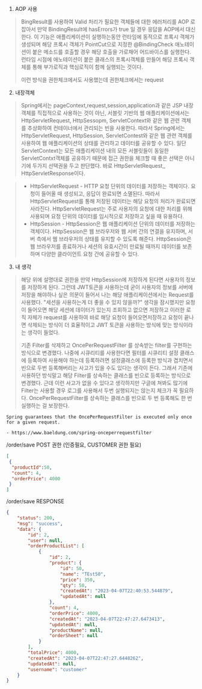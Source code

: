 1. AOP 사용

 >BingResult를 사용하여 Valid 처리가 필요한 객체들에 대한 에러처리를 AOP 로 잡아서 만약 BindingResult에 hasErrors가 true 일 경우 응답을 AOP에서 대신한다.
이 기능은 애플리케이션이 실행하는동안 런타임에 동적으로 프록시 객체가 생성되며 해당 프록시 객체가 PointCut으로 지정한 @BindingCheck 애노테이션이 붙은 메소드를 호출할 경우 해당 호출을 가로채어 어드바이스를 실행한다.
런타임 시점에 애노테이션이 붙은 클래스의 프록시객체를 만들어 해당 프록시 객체를 통해 부가로직과 핵심로직이 함께 실행되는 것이다.
 > 
> 
> 이런 방식을 권한체크에서도 사용했는데 권한체크에서는 request



2. 내장객체
> Spring에서는 pageContext,request,session,application과 같은 JSP 내장 객체를 직접적으로 사용하는 것이 아닌, 서블릿 기반의 웹 애플리케이션에서는 HttpServletRequest, HttpSessopm, ServletContext와 같은 웹 관련 객체를 추상화하여 컨테이너에서 관리되는 빈을 사용한다.
> 따라서 Spring에서는 HttpServletRequest, HttpSession, ServletContest와 같은 웹 관련 객체를 사용하여 웹 애플리케이션의 상태를 관리하고 데이터를 공유할 수 있다.
> 일단 ServletContext는 모든 애플리케이션 내의 모든 서블릿들이 동일한 ServletContxt객체를 공유하기 때문에 접근 권한을 체크할 때 좋은 선택은 아니기에 두가지 선택권을 두고 판단했다. 바로 HttpServletRequest,, HttpServletResponse이다. 


>- HttpServletRequest  - HTTP 요청 단위의 데이터를 저장하는 객체이다. 요청이 들어올 때 생성되고, 응답이 완료되면 소멸된다. 따라서 HttpServletRequest를 통해 저장된 데이터는 해당 요청의 처리가 완료되면 사라진다. HttpServletRequest는 주로 사용자의 요청에 대한 처리를 위해 사용되며 요청 단위의 데이터를 임시적으로 저장하고 싶을 때 유용하다.
>- HttpSession - HttpSession은 웹 애플리케이션 단위의 데이터를 저장하는 객체이다. HttpSession은 웹 브라우저와 웹 서버 간의 연결을 유지하며, 서버 측에서 웹 브라우저의 상태를 유지할 수 있도록 해준다. HttpSession은 웹 브라우저를 종료하거나 세션의 유효시간이 만료될 때까지 데이터를 보존하며 다양한 클라이언트 요청 간에 공유할 수 있다.

3. 내 생각
> 해당 위에 설명대로 권한을 만약 HttpSession에 저장하게 된다면 사용자의 정보를 저장하게 된다. 그런데 JWT토큰을 사용하는데 굳이 사용자의 정보를 서버에 저장을 해야하나 싶은 의문이 들어서 나는 해당 애플리케이션에서는 Request를 사용했다.
> "세션을 사용하는게 더 좋을 수 있지 않을까?" 생각을 잠시했지만 요청이 들어오면 해당 세션에 데이터가 있는지 조회하고 없으면 저장하고 이러한 로직 자체가 request를 사용하여 바로 해당 요청이 들어오면저장하고 요청이 끝나면 삭제되는 방식이 더 효율적이고 JWT 토큰을 사용하는 방식에 맞는 방식이라는 생각이 들었다.
> 
> 기존 Filter를 삭제하고 OncePerRequestFilter 를 상속받는 filter를 구현하는 방식으로 변경했다. 나중에 시큐리티를 사용한다면 필터를 시큐리티 설정 클래스에 등록하여 사용해야 하는데 등록하려면 설정클래스에 등록한 방식과 겹치면서 빈으로 두번 등록해버리는 사고가 있을 수도 있다는 생각이 든다. 그래서 기존에 사용하던 방식말고 해당 Filter를 상속하는 클래스를 빈으로 등록하는 방식으로 변경했다.
> 근데 이런 사고가 없을 수 있다고 생각하지만 구글에 쳐봐도 많기에 Filter는 사용할 경우 로그를 사용해서 두번 실행되지는 않는지 체크가 꼭 필요하다.
> OncePerRequestFilter를 상속하는 클래스를 빈으로 두 번 등록해도 한 번 실행하는 걸 보장한다.
> 
```
Spring guarantees that the OncePerRequestFilter is executed only once for a given request.

- https://www.baeldung.com/spring-onceperrequestfilter

```




/order/save POST 권한  (인증필요, CUSTOMER 권한 필요)

```json
[
 {
  "productId":50,
  "count": 4,
  "orderPrice": 4000
 }
]

```

/order/save RESPONSE

```json
{
    "status": 200,
    "msg": "success",
    "data": {
        "id": 2,
        "user": null,
        "orderProductList": [
            {
                "id": 2,
                "product": {
                    "id": 50,
                    "name": "TEst50",
                    "price": 350,
                    "qty": 50,
                    "createdAt": "2023-04-07T22:40:53.544879",
                    "updatedAt": null
                },
                "count": 4,
                "orderPrice": 4000,
                "createdAt": "2023-04-07T22:47:27.6473413",
                "updatedAt": null,
                "productName": null,
                "orderSheet": null
            }
        ],
        "totalPrice": 4000,
        "createdAt": "2023-04-07T22:47:27.6448262",
        "updatedAt": null,
        "username": "customer"
    }
}

```